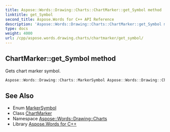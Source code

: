 ```yaml
---
title: Aspose::Words::Drawing::Charts::ChartMarker::get_Symbol method
linktitle: get_Symbol
second_title: Aspose.Words for C++ API Reference
description: 'Aspose::Words::Drawing::Charts::ChartMarker::get_Symbol method. Gets chart marker symbol in C++.'
type: docs
weight: 4000
url: /cpp/aspose.words.drawing.charts/chartmarker/get_symbol/
---
```

## ChartMarker::get_Symbol method


Gets chart marker symbol.

```cpp
Aspose::Words::Drawing::Charts::MarkerSymbol Aspose::Words::Drawing::Charts::ChartMarker::get_Symbol()
```

## See Also

* Enum [MarkerSymbol](../../markersymbol/)
* Class [ChartMarker](../)
* Namespace [Aspose::Words::Drawing::Charts](../../)
* Library [Aspose.Words for C++](../../../)
